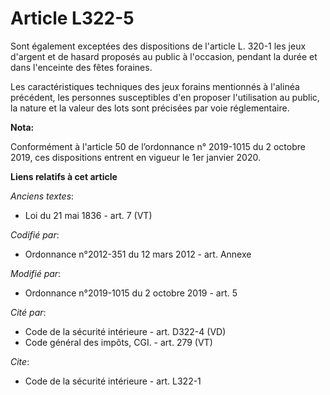 # Article L322-5

Sont également exceptées des dispositions de l'article L. 320-1 les jeux d'argent et de hasard proposés au public à
l'occasion, pendant la durée et dans l'enceinte des fêtes foraines.

Les caractéristiques techniques des jeux forains mentionnés à l'alinéa précédent, les personnes susceptibles d'en proposer
l'utilisation au public, la nature et la valeur des lots sont précisées par voie réglementaire.

**Nota:**

Conformément à l'article 50 de l’ordonnance n° 2019-1015 du 2 octobre 2019, ces dispositions entrent en vigueur le 1er
janvier 2020.

**Liens relatifs à cet article**

_Anciens textes_:

  - Loi du 21 mai 1836 - art. 7 (VT)

_Codifié par_:

  - Ordonnance n°2012-351 du 12 mars 2012 - art. Annexe

_Modifié par_:

  - Ordonnance n°2019-1015 du 2 octobre 2019 - art. 5

_Cité par_:

  - Code de la sécurité intérieure - art. D322-4 (VD)
  - Code général des impôts, CGI. - art. 279 (VT)

_Cite_:

  - Code de la sécurité intérieure - art. L322-1
